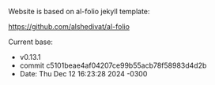 Website is based on al-folio jekyll template:

https://github.com/alshedivat/al-folio

Current base: 
  - v0.13.1
  - commit c5101beae4af04207ce99b55acb78f58983d4d2b
  - Date:   Thu Dec 12 16:23:28 2024 -0300
